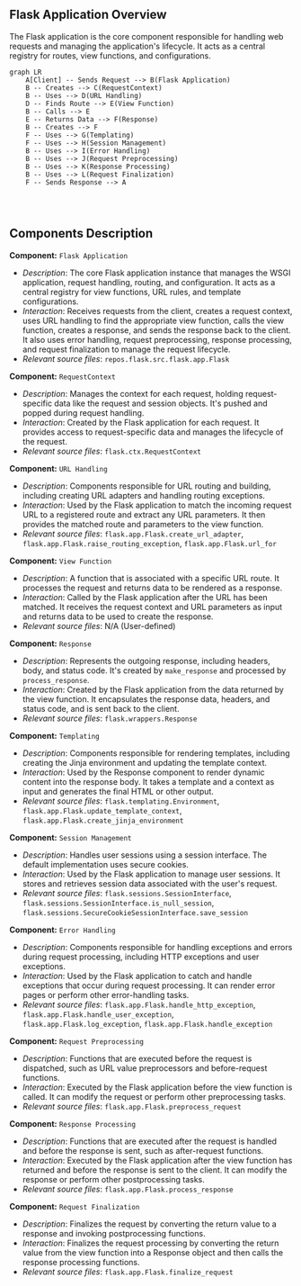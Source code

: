 ## Flask Application Overview

The Flask application is the core component responsible for handling web requests and managing the application's lifecycle. It acts as a central registry for routes, view functions, and configurations.

```mermaid
graph LR
    A[Client] -- Sends Request --> B(Flask Application) 
    B -- Creates --> C(RequestContext)
    B -- Uses --> D(URL Handling)
    D -- Finds Route --> E(View Function)
    B -- Calls --> E
    E -- Returns Data --> F(Response)
    B -- Creates --> F
    F -- Uses --> G(Templating)
    F -- Uses --> H(Session Management)
    B -- Uses --> I(Error Handling)
    B -- Uses --> J(Request Preprocessing)
    B -- Uses --> K(Response Processing)
    B -- Uses --> L(Request Finalization)
    F -- Sends Response --> A




```

## Components Description

**Component:** `Flask Application`
   - *Description*: The core Flask application instance that manages the WSGI application, request handling, routing, and configuration. It acts as a central registry for view functions, URL rules, and template configurations.
   - *Interaction*: Receives requests from the client, creates a request context, uses URL handling to find the appropriate view function, calls the view function, creates a response, and sends the response back to the client. It also uses error handling, request preprocessing, response processing, and request finalization to manage the request lifecycle.
   - *Relevant source files*: `repos.flask.src.flask.app.Flask`

**Component:** `RequestContext`
   - *Description*: Manages the context for each request, holding request-specific data like the request and session objects. It's pushed and popped during request handling.
   - *Interaction*: Created by the Flask application for each request. It provides access to request-specific data and manages the lifecycle of the request.
   - *Relevant source files*: `flask.ctx.RequestContext`

**Component:** `URL Handling`
   - *Description*: Components responsible for URL routing and building, including creating URL adapters and handling routing exceptions.
   - *Interaction*: Used by the Flask application to match the incoming request URL to a registered route and extract any URL parameters. It then provides the matched route and parameters to the view function.
   - *Relevant source files*: `flask.app.Flask.create_url_adapter`, `flask.app.Flask.raise_routing_exception`, `flask.app.Flask.url_for`

**Component:** `View Function`
   - *Description*: A function that is associated with a specific URL route. It processes the request and returns data to be rendered as a response.
   - *Interaction*: Called by the Flask application after the URL has been matched. It receives the request context and URL parameters as input and returns data to be used to create the response.
   - *Relevant source files*: N/A (User-defined)

**Component:** `Response`
   - *Description*: Represents the outgoing response, including headers, body, and status code. It's created by `make_response` and processed by `process_response`.
   - *Interaction*: Created by the Flask application from the data returned by the view function. It encapsulates the response data, headers, and status code, and is sent back to the client.
   - *Relevant source files*: `flask.wrappers.Response`

**Component:** `Templating`
   - *Description*: Components responsible for rendering templates, including creating the Jinja environment and updating the template context.
   - *Interaction*: Used by the Response component to render dynamic content into the response body. It takes a template and a context as input and generates the final HTML or other output.
   - *Relevant source files*: `flask.templating.Environment`, `flask.app.Flask.update_template_context`, `flask.app.Flask.create_jinja_environment`

**Component:** `Session Management`
   - *Description*: Handles user sessions using a session interface. The default implementation uses secure cookies.
   - *Interaction*: Used by the Flask application to manage user sessions. It stores and retrieves session data associated with the user's request.
   - *Relevant source files*: `flask.sessions.SessionInterface`, `flask.sessions.SessionInterface.is_null_session`, `flask.sessions.SecureCookieSessionInterface.save_session`

**Component:** `Error Handling`
   - *Description*: Components responsible for handling exceptions and errors during request processing, including HTTP exceptions and user exceptions.
   - *Interaction*: Used by the Flask application to catch and handle exceptions that occur during request processing. It can render error pages or perform other error-handling tasks.
   - *Relevant source files*: `flask.app.Flask.handle_http_exception`, `flask.app.Flask.handle_user_exception`, `flask.app.Flask.log_exception`, `flask.app.Flask.handle_exception`

**Component:** `Request Preprocessing`
   - *Description*: Functions that are executed before the request is dispatched, such as URL value preprocessors and before-request functions.
   - *Interaction*: Executed by the Flask application before the view function is called. It can modify the request or perform other preprocessing tasks.
   - *Relevant source files*: `flask.app.Flask.preprocess_request`

**Component:** `Response Processing`
   - *Description*: Functions that are executed after the request is handled and before the response is sent, such as after-request functions.
   - *Interaction*: Executed by the Flask application after the view function has returned and before the response is sent to the client. It can modify the response or perform other postprocessing tasks.
   - *Relevant source files*: `flask.app.Flask.process_response`

**Component:** `Request Finalization`
   - *Description*: Finalizes the request by converting the return value to a response and invoking postprocessing functions.
   - *Interaction*: Finalizes the request processing by converting the return value from the view function into a Response object and then calls the response processing functions.
   - *Relevant source files*: `flask.app.Flask.finalize_request`
